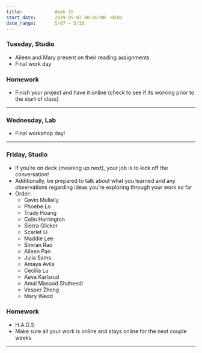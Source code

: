 ```yaml
---
title:            Week 15
start_date:       2019-05-07 00:00:00 -0500
date_range:       5/07 – 5/10
---
```


### Tuesday, Studio

- Aileen and Mary present on their reading assignments
- Final work day

### Homework

- Finish your project and have it online (check to see if its working prior to the start of class)

---

### Wednesday, Lab

- Final workshop day!

---

### Friday, Studio

- If you&rsquo;re on deck (meaning up next), your job is to kick off the conversation!
- Additionally, be prepared to talk about what you learned and any observations regarding ideas you&rsquo;re exploring through your work so far
- Order:
  - Gavin Mullally
  - Phoebe Lo
  - Trudy Hoang
  - Colin Harrington
  - Sierra Glicker
  - Scarlet Li
  - Maddie Lee
  - Simran Rao
  - Aileen Pan
  - Julia Sams
  - Amaya Avila
  - Cecilia Lu
  - Aeva Karlsrud
  - Amal Masood Shaheedi
  - Vesper Zheng
  - Mary Wedd


### Homework

- H.A.G.S
- Make sure all your work is online and stays online for the next couple weeks

---
